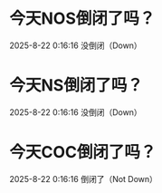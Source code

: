 # 今天NOS倒闭了吗？

2025-8-22 0:16:16 没倒闭（Down）

# 今天NS倒闭了吗？

2025-8-22 0:16:16 没倒闭（Down）

# 今天COC倒闭了吗？

2025-8-22 0:16:16 倒闭了（Not Down）

